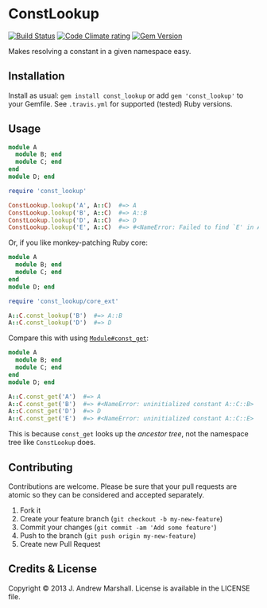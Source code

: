 # ConstLookup

[![Build Status](https://secure.travis-ci.org/amarshall/const_lookup.png?branch=master)](http://travis-ci.org/amarshall/const_lookup)
[![Code Climate rating](https://codeclimate.com/github/amarshall/const_lookup.png)](https://codeclimate.com/github/amarshall/const_lookup)
[![Gem Version](https://badge.fury.io/rb/const_lookup.png)](https://rubygems.org/gems/const_lookup)

Makes resolving a constant in a given namespace easy.

## Installation

Install as usual: `gem install const_lookup` or add `gem 'const_lookup'` to your Gemfile. See `.travis.yml` for supported (tested) Ruby versions.

## Usage

```ruby
module A
  module B; end
  module C; end
end
module D; end

require 'const_lookup'

ConstLookup.lookup('A', A::C)  #=> A
ConstLookup.lookup('B', A::C)  #=> A::B
ConstLookup.lookup('D', A::C)  #=> D
ConstLookup.lookup('E', A::C)  #=> #<NameError: Failed to find `E' in A::C>
```

Or, if you like monkey-patching Ruby core:

```ruby
module A
  module B; end
  module C; end
end
module D; end

require 'const_lookup/core_ext'

A::C.const_lookup('B')  #=> A::B
A::C.const_lookup('D')  #=> D
```

Compare this with using [`Module#const_get`](http://ruby-doc.org/core/Module.html#method-i-const_get):

```ruby
module A
  module B; end
  module C; end
end
module D; end

A::C.const_get('A')  #=> A
A::C.const_get('B')  #=> #<NameError: uninitialized constant A::C::B>
A::C.const_get('D')  #=> D
A::C.const_get('E')  #=> #<NameError: uninitialized constant A::C::E>
```

This is because `const_get` looks up the *ancestor tree*, not the namespace tree like `ConstLookup` does.

## Contributing

Contributions are welcome. Please be sure that your pull requests are atomic so they can be considered and accepted separately.

1. Fork it
2. Create your feature branch (`git checkout -b my-new-feature`)
3. Commit your changes (`git commit -am 'Add some feature'`)
4. Push to the branch (`git push origin my-new-feature`)
5. Create new Pull Request

## Credits & License

Copyright © 2013 J. Andrew Marshall. License is available in the LICENSE file.
